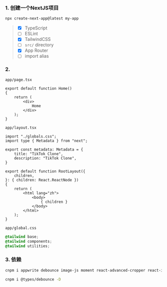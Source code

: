 ### 1. 创建一个NextJS项目
```bash
npx create-next-app@latest my-app
```

> - [x] TypeScript 
> - [ ] ESLint
> - [x] TailwindCSS
> - [ ] `src/` directory
> - [x] App Router
> - [ ] import alias

### 2. 
`app/page.tsx`
```tsx
export default function Home()
{
    return (
        <div>
            Home
        </div>
    );
}
```
`app/layout.tsx`
```tsx
import "./globals.css";
import type { Metadata } from "next";

export const metadata: Metadata = {
    title: "TikTok Clone",
    description: "TikTok Clone",
}

export default function RootLayout({
    children,
}: { children: React.ReactNode })
{
    return (
        <html lang="zh">
            <body>
                { children }
            </body>
        </html>
    );
}
```

`app/global.css`
```css
@tailwind base;
@tailwind components;
@tailwind utilities;
```

### 3. 依赖
```bash
cnpm i appwrite debounce image-js moment react-advanced-cropper react-icons zustand canvas raw-loader

cnpm i @types/debounce -D
```
